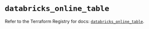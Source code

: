 # `databricks_online_table`

Refer to the Terraform Registry for docs: [`databricks_online_table`](https://registry.terraform.io/providers/databricks/databricks/1.88.0/docs/resources/online_table).
